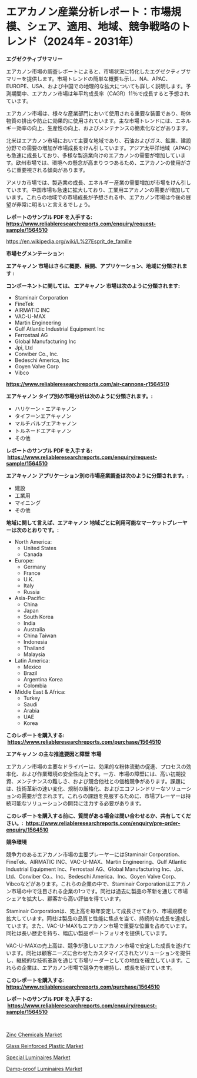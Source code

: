 <p><h1>エアカノン産業分析レポート：市場規模、シェア、適用、地域、競争戦略のトレンド（2024年 - 2031年）</h1></p><p><strong>エグゼクティブサマリー</strong></p>
<p><p>エアカノン市場の調査レポートによると、市場状況に特化したエグゼクティブサマリーを提供します。市場トレンドの簡単な概要も示し、NA、APAC、EUROPE、USA、および中国での地理的な拡大についても詳しく説明します。予測期間中、エアカノン市場は年平均成長率（CAGR）11％で成長すると予想されています。</p><p>エアカノン市場は、様々な産業部門において使用される重要な装置であり、粉体物質の排出や防止に効果的に使用されています。主な市場トレンドには、エネルギー効率の向上、生産性の向上、およびメンテナンスの簡素化などがあります。</p><p>北米はエアカノン市場において主要な地域であり、石油およびガス、鉱業、建設分野での需要の増加が市場成長をけん引しています。アジア太平洋地域（APAC）も急速に成長しており、多様な製造業向けのエアカノンの需要が増加しています。欧州市場では、環境への懸念が高まりつつあるため、エアカノンの使用がさらに重要視される傾向があります。</p><p>アメリカ市場では、製造業の成長、エネルギー産業の需要増加が市場をけん引しています。中国市場も急速に拡大しており、工業用エアカノンの需要が増加しています。これらの地域での市場成長が予想される中、エアカノン市場は今後の展望が非常に明るいと言えるでしょう。</p></p>
<p><strong>レポートのサンプル PDF を入手する: <a href="https://www.reliableresearchreports.com/enquiry/request-sample/1564510">https://www.reliableresearchreports.com/enquiry/request-sample/1564510</a></strong></p>
<p><a href="https://en.wikipedia.org/wiki/L%27Esprit_de_famille">https://en.wikipedia.org/wiki/L%27Esprit_de_famille</a></p>
<p><strong>市場セグメンテーション:</strong></p>
<p><strong> エアキャノン 市場はさらに概要、展開、アプリケーション、地域に分類されます :</strong></p>
<p><strong>コンポーネントに関しては、 エアキャノン 市場は次のように分類されます: &nbsp;</strong></p>
<p><ul><li>Staminair Corporation</li><li>FineTek</li><li>AIRMATIC INC</li><li>VAC-U-MAX</li><li>Martin Engineering</li><li>Gulf Atlantic Industrial Equipment Inc</li><li>Ferrostaal AG</li><li>Global Manufacturing Inc</li><li>Jpi, Ltd</li><li>Conviber Co., Inc.</li><li>Bedeschi America, Inc</li><li>Goyen Valve Corp</li><li>Vibco</li></ul></p>
<p><strong><a href="https://www.reliableresearchreports.com/air-cannons-r1564510">https://www.reliableresearchreports.com/air-cannons-r1564510</a></strong></p>
<p><strong> エアキャノン タイプ別の市場分析は次のように分類されます。:</strong></p>
<p><ul><li>ハリケーン・エアキャノン</li><li>タイフーンエアキャノン</li><li>マルチバルブエアキャノン</li><li>トルネードエアキャノン</li><li>その他</li></ul></p>
<p><strong>レポートのサンプル PDF を入手する: &nbsp;<a href="https://www.reliableresearchreports.com/enquiry/request-sample/1564510">https://www.reliableresearchreports.com/enquiry/request-sample/1564510</a></strong></p>
<p><strong> エアキャノン アプリケーション別の市場産業調査は次のように分類されます。:</strong></p>
<p><ul><li>建設</li><li>工業用</li><li>マイニング</li><li>その他</li></ul></p>
<p><strong>地域に関して言えば、エアキャノン 地域ごとに利用可能なマーケットプレーヤーは次のとおりです。:</strong></p>
<p><ul>
    <li>
        North America:
        <ul>
            <li>United States</li>
            <li>Canada</li>
        </ul>
    </li>
    <li>
        Europe:
        <ul>
            <li>Germany</li>
            <li>France</li>
            <li>U.K.</li>
            <li>Italy</li>
            <li>Russia</li>
        </ul>
    </li>
    <li>
        Asia-Pacific:
        <ul>
            <li>China</li>
            <li>Japan</li>
            <li>South Korea</li>
            <li>India</li>
            <li>Australia</li>
            <li>China Taiwan</li>
            <li>Indonesia</li>
            <li>Thailand</li>
            <li>Malaysia</li>
        </ul>
    </li>
    <li>
        Latin America:
        <ul>
            <li>Mexico</li>
            <li>Brazil</li>
            <li>Argentina Korea</li>
            <li>Colombia</li>
        </ul>
    </li>
    <li>
        Middle East & Africa:
        <ul>
            <li>Turkey</li>
            <li>Saudi</li>
            <li>Arabia</li>
            <li>UAE</li>
            <li>Korea</li>
        </ul>
    </li>
    </ul></p>
<p><strong>このレポートを購入する: &nbsp;<a href="https://www.reliableresearchreports.com/purchase/1564510">https://www.reliableresearchreports.com/purchase/1564510</a></strong></p>
<p><strong>エアキャノン の主な推進要因と障壁 市場</strong></p>
<p><p>エアカノン市場の主要なドライバーは、効果的な粉体流動の促進、プロセスの効率化、および作業環境の安全性向上です。一方、市場の障壁には、高い初期投資、メンテナンスの難しさ、および競合他社との価格競争があります。課題には、技術革新の速い変化、規制の厳格化、およびエコフレンドリーなソリューションの需要が含まれます。これらの課題を克服するために、市場プレーヤーは持続可能なソリューションの開発に注力する必要があります。</p></p>
<p><strong>このレポートを購入する前に、質問がある場合は問い合わせるか、共有してください。:&nbsp; <a href="https://www.reliableresearchreports.com/enquiry/pre-order-enquiry/1564510">https://www.reliableresearchreports.com/enquiry/pre-order-enquiry/1564510</a></strong></p>
<p><strong>競争環境</strong></p>
<p><p>競争力のあるエアカノン市場の主要プレーヤーにはStaminair Corporation、FineTek、AIRMATIC INC、VAC-U-MAX、Martin Engineering、Gulf Atlantic Industrial Equipment Inc、Ferrostaal AG、Global Manufacturing Inc、Jpi、Ltd、Conviber Co.、Inc、Bedeschi America、Inc、Goyen Valve Corp、Vibcoなどがあります。これらの企業の中で、Staminair Corporationはエアカノン市場の中で注目される企業の1つです。同社は過去に製品の革新を通じて市場シェアを拡大し、顧客から高い評価を得ています。</p><p>Staminair Corporationは、売上高を毎年安定して成長させており、市場規模を拡大しています。同社は製品の品質と性能に焦点を当て、持続的な成長を達成しています。また、VAC-U-MAXもエアカノン市場で重要な位置を占めています。同社は長い歴史を持ち、幅広い製品ポートフォリオを提供しています。</p><p>VAC-U-MAXの売上高は、競争が激しいエアカノン市場で安定した成長を遂げています。同社は顧客ニーズに合わせたカスタマイズされたソリューションを提供し、継続的な技術革新を通じて市場リーダーとしての地位を確立しています。これらの企業は、エアカノン市場で競争力を維持し、成長を続けています。</p></p>
<p><strong>このレポートを購入する: &nbsp; <a href="https://www.reliableresearchreports.com/purchase/1564510">https://www.reliableresearchreports.com/purchase/1564510</a></strong></p>
<p><strong>レポートのサンプル PDF を入手する: &nbsp;<a href="https://www.reliableresearchreports.com/enquiry/request-sample/1564510">https://www.reliableresearchreports.com/enquiry/request-sample/1564510</a></strong><strong></strong></p>
<p>&nbsp;</p>
<p><p><a href="https://medium.com/@carlahoustonh51/insights-into-the-zinc-chemicals-market-size-which-is-expanding-with-a-9-7-cagr-from-2024-2031-0005b93851bf">Zinc Chemicals Market</a></p><p><a href="https://medium.com/@colin.burgess8756/glass-reinforced-plastic-industry-analysis-report-its-market-size-growing-with-a-cagr-of-13-1-ae50b5f2891f">Glass Reinforced Plastic Market</a></p><p><a href="https://github.com/trameciabutler45/Market-Research-Report-List-1/blob/main/special-luminaires-market.md">Special Luminaires Market</a></p><p><a href="https://github.com/staberhelen84/Market-Research-Report-List-1/blob/main/damp-proof-luminaires-market.md">Damp-proof Luminaires Market</a></p></p>